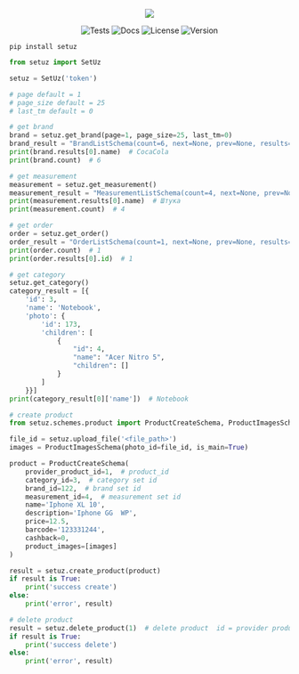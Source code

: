 <p align="center">
  <img src="https://user-images.githubusercontent.com/44405438/115976379-f20bea80-a586-11eb-9a2b-7100e124e79e.png" />
</p>

<p align="center">
<img alt="Tests" src="https://github.com/awtkns/fastapi-crudrouter/workflows/Python%20application/badge.svg" />
<img alt="Docs" src="https://github.com/awtkns/fastapi-crudrouter/workflows/docs/badge.svg" />
  <img alt="License" src="https://img.shields.io/github/license/awtkns/fastapi-crudrouter?color=%2334D058" />
<img alt="Version" src="https://img.shields.io/pypi/v/setuz" />
</p>

```shell
pip install setuz
```

```python
from setuz import SetUz

setuz = SetUz('token')

# page default = 1
# page_size default = 25
# last_tm default = 0

# get brand
brand = setuz.get_brand(page=1, page_size=25, last_tm=0)
brand_result = "BrandListSchema(count=6, next=None, prev=None, results=[BrandSchema(id=122, name='CocaCola', tm=1)])"
print(brand.results[0].name)  # CocaCola
print(brand.count)  # 6

# get measurement
measurement = setuz.get_measurement()
measurement_result = "MeasurementListSchema(count=4, next=None, prev=None, results=[MeasurementSchema(id=4, name='Штука', short_name='шт', tm=1)])"
print(measurement.results[0].name)  # Штука
print(measurement.count)  # 4

# get order
order = setuz.get_order()
order_result = "OrderListSchema(count=1, next=None, prev=None, results=[OrderSchema(id=1, tm=123456, total_price=700000.0, status='pending', order_products=[OrderProductSchema(id=1, total_price=600000.0, quantity=12, product=Product(provider_product_id=1, name='Test product'))], created_date=datetime.datetime(2021, 4, 26, 4, 28, 55, 656147))])"
print(order.count)  # 1
print(order.results[0].id)  # 1

# get category
setuz.get_category()
category_result = [{
    'id': 3,
    'name': 'Notebook',
    'photo': {
        'id': 173,
        'children': [
            {
                "id": 4,
                "name": "Acer Nitro 5",
                "children": []
            }
        ]
    }}]
print(category_result[0]['name'])  # Notebook

# create product
from setuz.schemes.product import ProductCreateSchema, ProductImagesSchema

file_id = setuz.upload_file('<file_path>')
images = ProductImagesSchema(photo_id=file_id, is_main=True)

product = ProductCreateSchema(
    provider_product_id=1,  # product_id
    category_id=3,  # category set id
    brand_id=122,  # brand set id
    measurement_id=4,  # measurement set id
    name='Iphone XL 10',
    description='Iphone GG  WP',
    price=12.5,
    barcode='123331244',
    cashback=0,
    product_images=[images]
)

result = setuz.create_product(product)
if result is True:
    print('success create')
else:
    print('error', result)

# delete product
result = setuz.delete_product(1)  # delete product  id = provider product id 
if result is True:
    print('success delete')
else:
    print('error', result)

```